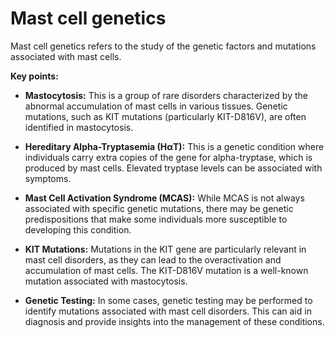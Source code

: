 # Mast cell genetics

Mast cell genetics refers to the study of the genetic factors and mutations associated with mast cells.

**Key points:**

* **Mastocytosis:** This is a group of rare disorders characterized by the abnormal accumulation of mast cells in various tissues. Genetic mutations, such as KIT mutations (particularly KIT-D816V), are often identified in mastocytosis.

* **Hereditary Alpha-Tryptasemia (HαT):** This is a genetic condition where individuals carry extra copies of the gene for alpha-tryptase, which is produced by mast cells. Elevated tryptase levels can be associated with symptoms.

* **Mast Cell Activation Syndrome (MCAS):** While MCAS is not always associated with specific genetic mutations, there may be genetic predispositions that make some individuals more susceptible to developing this condition.

* **KIT Mutations:** Mutations in the KIT gene are particularly relevant in mast cell disorders, as they can lead to the overactivation and accumulation of mast cells. The KIT-D816V mutation is a well-known mutation associated with mastocytosis.

* **Genetic Testing:** In some cases, genetic testing may be performed to identify mutations associated with mast cell disorders. This can aid in diagnosis and provide insights into the management of these conditions.
